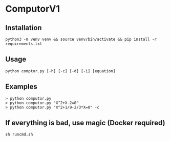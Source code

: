# ComputorV1

Installation
---
```shell script
python3 -m venv venv && source venv/bin/activate && pip install -r requirements.txt
```

Usage
---
```
python comptor.py [-h] [-c] [-d] [-i] [equation]
```

Examples
---
```
> python computor.py
> python computor.py "X^2+X-2=0"
> python computor.py "X^2+1/9-2/3*X=0" -c
```

If everything is bad, use magic (Docker required)
---
```shell script
sh runcmd.sh
```